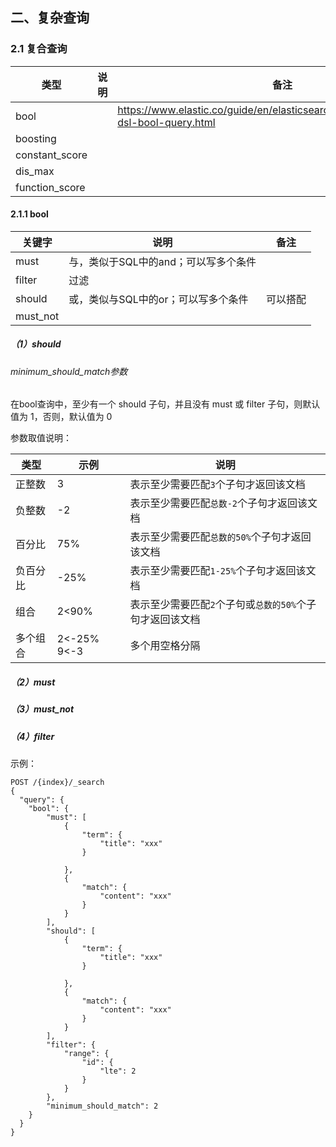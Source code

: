 ## 二、复杂查询

### 2.1 复合查询

| 类型             | 说明 | 备注                                                                                     |
|----------------|----|----------------------------------------------------------------------------------------|
| bool           |    | https://www.elastic.co/guide/en/elasticsearch/reference/7.17/query-dsl-bool-query.html |
| boosting       |    |                                                                                        |
| constant_score |    |                                                                                        |
| dis_max        |    |                                                                                        |
| function_score |    |                                                                                        |

#### 2.1.1 bool

| 关键字      | 说明                    | 备注   |
|----------|-----------------------|------|
| must     | 与，类似于SQL中的and；可以写多个条件 |      |
| filter   | 过滤                    |      |
| should   | 或，类似与SQL中的or；可以写多个条件  | 可以搭配 |
| must_not |                       |      |

##### （1）should

###### minimum_should_match参数

在bool查询中，至少有一个 should 子句，并且没有 must 或 filter 子句，则默认值为 1，否则，默认值为 0

参数取值说明：

| 类型   | 示例          | 说明                               |
|------|-------------|----------------------------------|
| 正整数  | 3           | 表示至少需要匹配`3`个子句才返回该文档             |
| 负整数  | -2          | 表示至少需要匹配`总数-2`个子句才返回该文档          |
| 百分比  | 75%         | 表示至少需要匹配`总数的50%`个子句才返回该文档        |
| 负百分比 | -25%        | 表示至少需要匹配`1-25%`个子句才返回该文档         |
| 组合   | 2<90%       | 表示至少需要匹配`2`个子句或`总数的50%`个子句才返回该文档 |
| 多个组合 | 2<-25% 9<-3 | 多个用空格分隔                          |

##### （2）must

##### （3）must_not

##### （4）filter

示例：

```
POST /{index}/_search
{
  "query": {
    "bool": {
        "must": [
            {
                "term": {
                    "title": "xxx"
                }
               
            },
            {
                "match": {
                    "content": "xxx"
                }
            }
        ],
        "should": [
            {
                "term": {
                    "title": "xxx"
                }
               
            },
            {
                "match": {
                    "content": "xxx"
                }
            }
        ],
        "filter": {
            "range": {
                "id": {
                    "lte": 2
                }
            }
        },
        "minimum_should_match": 2
    }
  }
}
```